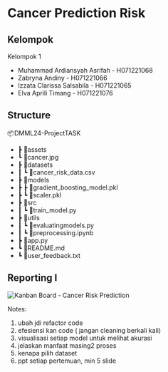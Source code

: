 # Cancer Prediction Risk


## Kelompok

Kelompok 1
- Muhammad Ardiansyah Asrifah - H071221068
- Zabryna Andiny - H071221066
- Izzata Clarissa Salsabila - H071221065
- Elva Aprili Timang - H071221076

## Structure

📦DMML24-ProjectTASK
 - ┣ 📂assets
 -   ┗ 📜cancer.jpg
 - ┣ 📂datasets
 - ┃ ┗ 📜cancer_risk_data.csv
 - ┣ 📂models
 - ┣ ┣ 📜gradient_boosting_model.pkl
 - ┣ ┗ 📜scaler.pkl
 - ┣ 📂src
 - ┃ ┗ 📜train_model.py
 - ┣ 📂utils
 - ┃ ┗ 📜evaluatingmodels.py
 - ┃ ┗ 📜preprocessing.ipynb
 - ┣ 📜app.py
 - ┗ 📜README.md
 - ┗ 📜user_feedback.txt

## Reporting I

![Kanban Board - Cancer Risk Prediction](https://github.com/ArdiansyahAsrifah/DMML24-ProjectTASK/assets/113808797/34db5325-c157-4ba1-a200-c03beff5c9f7)

Notes:
1. ubah jdi refactor code
2. efesiensi kan code ( jangan cleaning berkali kali)
3. visualisasi setiap model untuk melihat akurasi
4. jelaskan manfaat masing2 proses 
5. kenapa pilih dataset
6. ⁠ppt setiap pertemuan, min 5 slide
